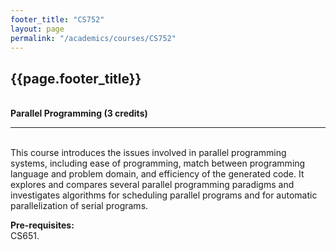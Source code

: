 ```yaml
---
footer_title: "CS752"
layout: page
permalink: "/academics/courses/CS752"
---
```


## {{page.footer_title}}

\
**Parallel Programming (3 credits)**

---

\
This course introduces the issues involved in parallel programming systems, including ease of programming, match between programming language and problem domain, and efficiency of the generated code. It explores and compares several parallel programming paradigms and investigates algorithms for scheduling parallel programs and for automatic parallelization of serial programs.

**Pre-requisites:**
\
CS651.
